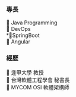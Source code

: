 ### 專長
:ant: Java Programming \
:ant: DevOps \
*:ant:SpringBoot \
:ant: Angular 

### 經歷
:ant: 逢甲大學 教授 \
:ant: 台灣軟體工程學會 秘書長 \
:ant: MYCOM OSI 軟體架構師




<!--
**seeme/seeme** is a ✨ _special_ ✨ repository because its `README.md` (this file) appears on your GitHub profile.

Here are some ideas to get you started:

- 🔭 I’m currently working on ...
- 🌱 I’m currently learning ...
- 👯 I’m looking to collaborate on ...
- 🤔 I’m looking for help with ...
- 💬 Ask me about ...
- 📫 How to reach me: ...
- 😄 Pronouns: ...
- ⚡ Fun fact: ...
-->
